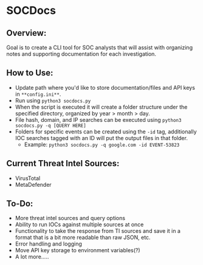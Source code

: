 # SOCDocs

## Overview:

Goal is to create a CLI tool for SOC analysts that will assist with organizing notes and supporting documentation for each investigation. 

## How to Use:

- Update path where you'd like to store documentation/files and API keys in `**config.ini**`. 
- Run using `python3 socdocs.py`
- When the script is executed it will create a folder structure under the specified directory, organized by year > month > day. 
- File hash, domain, and IP searches can be executed using `python3 socdocs.py -q [QUERY HERE]`
- Folders for specific events can be created using the `-id` tag, additionally IOC searches tagged with an ID will put the output files in that folder.
    - Example: `python3 socdocs.py -q google.com -id EVENT-53823`

## Current Threat Intel Sources:

- VirusTotal
- MetaDefender

## To-Do:

- More threat intel sources and query options 
- Ability to run IOCs against multiple sources at once
- Functionality to take the response from TI sources and save it in a format that is a bit more readable than raw JSON, etc.
- Error handling and logging
- Move API key storage to environment variables(?)
- A lot more.....

